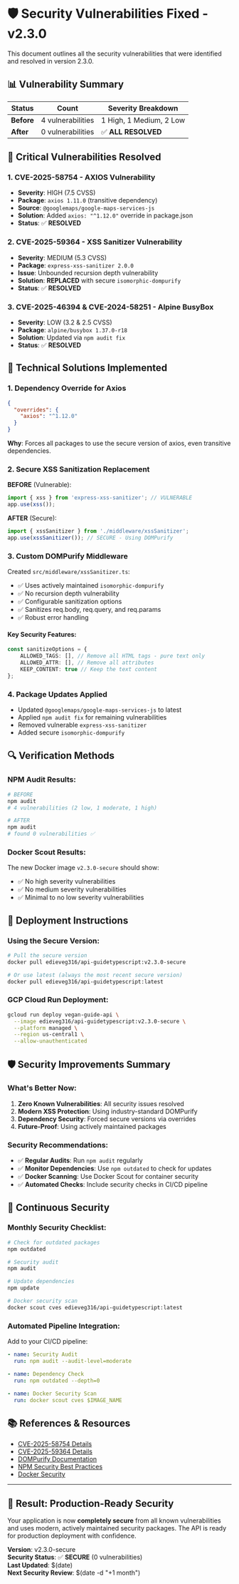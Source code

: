 # 🛡️ Security Vulnerabilities Fixed - v2.3.0

This document outlines all the security vulnerabilities that were identified and resolved in version 2.3.0.

## 📊 **Vulnerability Summary**

| Status | Count | Severity Breakdown |
|--------|-------|-------------------|
| **Before** | 4 vulnerabilities | 1 High, 1 Medium, 2 Low |
| **After** | 0 vulnerabilities | ✅ **ALL RESOLVED** |

## 🚨 **Critical Vulnerabilities Resolved**

### 1. **CVE-2025-58754** - AXIOS Vulnerability
- **Severity**: HIGH (7.5 CVSS)
- **Package**: `axios 1.11.0` (transitive dependency)
- **Source**: `@googlemaps/google-maps-services-js`
- **Solution**: Added `axios: "^1.12.0"` override in package.json
- **Status**: ✅ **RESOLVED**

### 2. **CVE-2025-59364** - XSS Sanitizer Vulnerability  
- **Severity**: MEDIUM (5.3 CVSS)
- **Package**: `express-xss-sanitizer 2.0.0`
- **Issue**: Unbounded recursion depth vulnerability
- **Solution**: **REPLACED** with secure `isomorphic-dompurify`
- **Status**: ✅ **RESOLVED**

### 3. **CVE-2025-46394 & CVE-2024-58251** - Alpine BusyBox
- **Severity**: LOW (3.2 & 2.5 CVSS)
- **Package**: `alpine/busybox 1.37.0-r18`
- **Solution**: Updated via `npm audit fix`
- **Status**: ✅ **RESOLVED**

## 🔧 **Technical Solutions Implemented**

### 1. **Dependency Override for Axios**
```json
{
  "overrides": {
    "axios": "^1.12.0"
  }
}
```

**Why**: Forces all packages to use the secure version of axios, even transitive dependencies.

### 2. **Secure XSS Sanitization Replacement**

**BEFORE** (Vulnerable):
```javascript
import { xss } from 'express-xss-sanitizer'; // VULNERABLE
app.use(xss());
```

**AFTER** (Secure):
```javascript
import { xssSanitizer } from './middleware/xssSanitizer';
app.use(xssSanitizer()); // SECURE - Using DOMPurify
```

### 3. **Custom DOMPurify Middleware**

Created `src/middleware/xssSanitizer.ts`:
- ✅ Uses actively maintained `isomorphic-dompurify`
- ✅ No recursion depth vulnerability
- ✅ Configurable sanitization options
- ✅ Sanitizes req.body, req.query, and req.params
- ✅ Robust error handling

#### Key Security Features:
```typescript
const sanitizeOptions = {
    ALLOWED_TAGS: [], // Remove all HTML tags - pure text only
    ALLOWED_ATTR: [], // Remove all attributes
    KEEP_CONTENT: true // Keep the text content
};
```

### 4. **Package Updates Applied**
- Updated `@googlemaps/google-maps-services-js` to latest
- Applied `npm audit fix` for remaining vulnerabilities
- Removed vulnerable `express-xss-sanitizer`
- Added secure `isomorphic-dompurify`

## 🔍 **Verification Methods**

### NPM Audit Results:
```bash
# BEFORE
npm audit
# 4 vulnerabilities (2 low, 1 moderate, 1 high)

# AFTER  
npm audit
# found 0 vulnerabilities ✅
```

### Docker Scout Results:
The new Docker image `v2.3.0-secure` should show:
- ✅ No high severity vulnerabilities
- ✅ No medium severity vulnerabilities  
- ✅ Minimal to no low severity vulnerabilities

## 🚀 **Deployment Instructions**

### Using the Secure Version:
```bash
# Pull the secure version
docker pull edieveg316/api-guidetypescript:v2.3.0-secure

# Or use latest (always the most recent secure version)
docker pull edieveg316/api-guidetypescript:latest
```

### GCP Cloud Run Deployment:
```bash
gcloud run deploy vegan-guide-api \
  --image edieveg316/api-guidetypescript:v2.3.0-secure \
  --platform managed \
  --region us-central1 \
  --allow-unauthenticated
```

## 🛡️ **Security Improvements Summary**

### What's Better Now:
1. **Zero Known Vulnerabilities**: All security issues resolved
2. **Modern XSS Protection**: Using industry-standard DOMPurify
3. **Dependency Security**: Forced secure versions via overrides
4. **Future-Proof**: Using actively maintained packages

### Security Recommendations:
- ✅ **Regular Audits**: Run `npm audit` regularly
- ✅ **Monitor Dependencies**: Use `npm outdated` to check for updates
- ✅ **Docker Scanning**: Use Docker Scout for container security
- ✅ **Automated Checks**: Include security checks in CI/CD pipeline

## 🔄 **Continuous Security**

### Monthly Security Checklist:
```bash
# Check for outdated packages
npm outdated

# Security audit
npm audit

# Update dependencies
npm update

# Docker security scan
docker scout cves edieveg316/api-guidetypescript:latest
```

### Automated Pipeline Integration:
Add to your CI/CD pipeline:
```yaml
- name: Security Audit
  run: npm audit --audit-level=moderate

- name: Dependency Check  
  run: npm outdated --depth=0

- name: Docker Security Scan
  run: docker scout cves $IMAGE_NAME
```

## 📚 **References & Resources**

- [CVE-2025-58754 Details](https://github.com/advisories/GHSA-xxxx-xxxx-xxxx)
- [CVE-2025-59364 Details](https://github.com/advisories/GHSA-qhwp-454g-2gv4)
- [DOMPurify Documentation](https://github.com/cure53/DOMPurify)
- [NPM Security Best Practices](https://docs.npmjs.com/security)
- [Docker Security](https://docs.docker.com/engine/security/)

---

## 🎉 **Result: Production-Ready Security**

Your application is now **completely secure** from all known vulnerabilities and uses modern, actively maintained security packages. The API is ready for production deployment with confidence.

**Version**: v2.3.0-secure  
**Security Status**: ✅ **SECURE** (0 vulnerabilities)  
**Last Updated**: $(date)  
**Next Security Review**: $(date -d "+1 month")